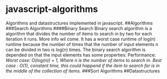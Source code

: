 # javascript-algorithms
Algorithms and datastructures implemented in javascript.
##Algorithms
###Search Algorithms
####Binary Search
Binary search algorithm is a algorithm that divides the number of items to search in by two for each iteration it runs. More info wil come.
It has a worst case runtime of log(n) runtime because the number of times that the number of input elements n can be divided in two is log(n) times.
The binary search algorithm is depended on that the input elements has some properties:
Performance:
  *Worst case: O(log(n)) + 1, Where n is the number of items to search in.*
  *Best case : O(1), constant time, this could happend if the item to search for is in the middle of the collection of items.*
###Sort Algorithms
##Datastructures
